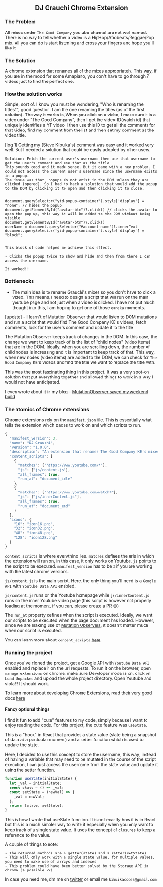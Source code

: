 <h2 align="center">DJ Grauchi Chrome Extension</h2>

### The Problem

All mixes under `The Good Company` youtube channel are not well named. There is no way to tell whether a video is a HipHop/Afrobeats/Reggae/Pop mix. All you can do is start listening and cross your fingers and hope you'll like it.

### The Solution

A chrome extension that renames all of the mixes appropriately. This way, if you are in the mood for some Amapiano, you don't have to go through 7 videos just to find the perfect one.

### How the solution works

Simple, sort of. I know you must be wondering, "Who is renaming the titles?", good question. I am the one renaming the titles (as of the first solution). The way it works is, When you click on a video, I make sure it is a video under "The Good Company", then I get the video-ID(watch id) that uniquely identifies a YT video. I then use this ID to get all the comments for that video, find my comment from the list and then set my comment as the video title.

[log 1] Getting my (Steve Kibuika's) comment was easy and it worked very well. But I needed a solution that could be easily adopted by other users.

    Solution: Fetch the current user's username then use that username to get the user's comment and use that as the title.
    This sounds good and it made sense. But it came with a new problem. I could not access the cuurent user's username since the username exists in a popup.
    The issue was that, popups do not exist in the DOM unless they are clicked (opened). So I had to hack a solution that would add the popup to the DOM by clicking it to open and then clicking it to close.


    document.querySelector("ytd-popup-container").style['display'] = "none"; // hides the popup
    document.getElementById("avatar-btn")?.click() // clicks the avatar to open the pop up, this way it will be added to the DOM without being visible
    document.getElementById("avatar-btn")?.click()
    userName = document.querySelector("#account-name")?.innerText
    document.querySelector("ytd-popup-container").style['display'] = "block";


    This block of code helped me achieve this effect.

    - Clicks the popup twice to show and hide and then from there I can access the username.

    It worked!!

### Bottlenecks

- The main idea is to rename Grauchi's mixes so you don't have to click a video. This means, I need to design a script that will run on the main youtube page and not just when a video is clicked. I have not put much thought into this, I am hoping to get one of those `eureka` moments.

[update] - I learn't of Mutation Observer that would listen to DOM mutations and run a script that would find The Good Company KE's videos, fetch comments, look for the user's comment and update it to the title

The Mutation Observer keeps track of changes in the DOM. In this case, the change we want to keep track of is the list of "child nodes" (video items) that are in the DOM. Ideally, when you are scrolling down, the number of child nodes is increasing and it is important to keep track of that. This way, when new nodes (video items) are added to the DOM, we can check for `The Good Company KE`'s videos and find the title we want to replace the title with.

This was the most fascinating thing in this project. It was a very spot-on solution that put everything together and allowed things to work in a way I would not have anticipated.

I even wrote about it in my blog - [MutationObserver saved my weekend build](https://kibuika.com/posts/Mutation-Observer)

### The atomics of Chrome extensions

Chrome extensions rely on the `manifest.json` file. This is essentially what tells the extension which pages to work on and which scripts to run.

```js
{
  "manifest_version": 3,
  "name": "DJ Grauchi",
  "version": "1.0.0",
  "description": "An extension that renames The Good Company KE's mixes according to the comments you add to the videos.",
  "content_scripts": [
    {
      "matches": ["https://www.youtube.com/*"],
      "js": ["js/content.js"],
      "all_frames": true,
      "run_at": "document_idle"
    },
    {
      "matches": ["https://www.youtube.com/watch*"],
      "js": ["js/innerContent.js"],
      "all_frames": true,
      "run_at": "document_end"
    }
  ],
  "icons": {
    "16": "icon16.png",
    "32": "icon32.png",
    "48": "icon48.png",
    "128": "icon128.png"
  }
}
```

`content_scripts` is where everything lies. `matches` defines the urls in which the extension will run on, in this case, it only works on Youtube. `js` points to the script to be executed. `manifest_version` has to be `3` if you are working with the latest chrome versions.

`js/content.js` is the main script. Here, the only thing you'll need is a `Google API` with `Youtube Data API` enabled.

`js/content.js` runs on the Youtube homepage while `js/innerContent.js` runs on the inner Youtube video page (this script is however not properly loading at the moment, if you can, please create a PR 😄)

The `run_at` property defines when the script is executed. Ideally, we want our scripts to be executed when the page document has loaded. However, since we are making use of [Mutation Observers](https://developer.mozilla.org/en-US/docs/Web/API/MutationObserver), it doesn't matter much when our script is executed.

You can learn more about `content_scripts` [here](https://developer.chrome.com/docs/extensions/mv3/content_scripts/)

### Running the project

Once you've cloned the project, get a Google API with `Youtube Data API` enabled and replace it on the url requests. To run it on the browser, open `manage extensions` on chrome, make sure Developer mode is on, click on `Load Unpacked` and upload the whole project directory. Open Youtube and viola!!! It should work.

To learn more about developing Chrome Extensions, read their very good docs [here](https://developer.chrome.com/docs/extensions/mv3/)

#### Fancy optional things

I find it fun to add "cute" features to my code, simply because I want to enjoy reading the code.
For this project, the cute feature was `useState`.

This is a "hook" in React that provides a state value (state being a snapshot of data at a particular moment) and a setter function which is used to update the state.

Here, I decided to use this concept to store the username, this way, instead of having a variable that may need to be mutated in the course of the script execution, I can just access the username from the state value and update it using the setter function.

```js
function useState(initialState) {
  let _val = initialState;
  const state = () => _val;
  const setState = (newVal) => {
    _val = newVal;
  };
  return [state, setState];
}
```

This is how I wrote that useState function. It is not exactly how it is in React but this is a much simpler way to write it especially when you only want to keep track of a single state value. It uses the concept of `closures` to keep a reference to the value.

A couple of things to note:

    - The returned methods are a getter(state) and a setter(setState)
    - This will only work with a single state value, for multiple values, you need to make use of arrays and indexes
    - This problem could have been better solved by the Storage API in chrome (a possible PR)

In case you need me, dm me on [twitter](https://twitter.com/the_kibuika) or email me `kibuikacodes@gmail.com`
